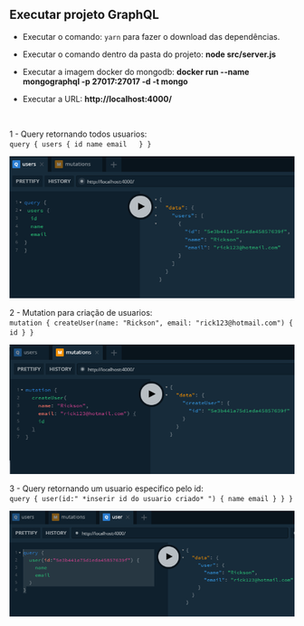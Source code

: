 ## **Executar projeto GraphQL**

- Executar o comando: `yarn` para fazer o download das dependências.

- Executar o comando dentro da pasta do projeto: **node src/server.js**

- Executar a imagem docker do mongodb: **docker run --name mongographql -p 27017:27017 -d -t mongo**

- Executar a URL: **http://localhost:4000/**
<br />

  1 - Query retornando todos usuarios: <br>
   `query {
      users {
        id
        name
        email  
      }
    }`

[![Query1](https://raw.githubusercontent.com/rickson-simoes/GraphQL_Node/master/imgs_exemplo/img1.png "img1")](https://raw.githubusercontent.com/rickson-simoes/GraphQL_Node/master/imgs_exemplo/img1.png "img1")

  2 - Mutation para criação de usuarios: <br>
  `mutation {
      createUser(name: "Rickson", email: "rick123@hotmail.com") {
        id
    }
  }`

[![Mutation1](https://raw.githubusercontent.com/rickson-simoes/GraphQL_Node/master/imgs_exemplo/img2.png "img2")](https://raw.githubusercontent.com/rickson-simoes/GraphQL_Node/master/imgs_exemplo/img2.png "img2")

  3 - Query retornando um usuario especifico pelo id: <br>
  `query {
      user(id:" *inserir id do usuario criado* ") {
        name
        email
      }
    }
  }`

[![Query2](https://raw.githubusercontent.com/rickson-simoes/GraphQL_Node/master/imgs_exemplo/img3.png "img3")](https://raw.githubusercontent.com/rickson-simoes/GraphQL_Node/master/imgs_exemplo/img3.png "img3")

